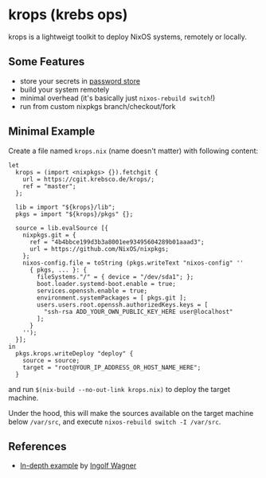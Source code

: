 # krops (krebs ops)

krops is a lightweigt toolkit to deploy NixOS systems, remotely or locally.

## Some Features

- store your secrets in [password store](https://www.passwordstore.org/)
- build your system remotely
- minimal overhead (it's basically just `nixos-rebuild switch`!)
- run from custom nixpkgs branch/checkout/fork

## Minimal Example

Create a file named `krops.nix` (name doesn't matter) with following content:

```
let
  krops = (import <nixpkgs> {}).fetchgit {
    url = https://cgit.krebsco.de/krops/;
    ref = "master";
  };

  lib = import "${krops}/lib";
  pkgs = import "${krops}/pkgs" {};

  source = lib.evalSource [{
    nixpkgs.git = {
      ref = "4b4bbce199d3b3a8001ee93495604289b01aaad3";
      url = https://github.com/NixOS/nixpkgs;
    };
    nixos-config.file = toString (pkgs.writeText "nixos-config" ''
      { pkgs, ... }: {
        fileSystems."/" = { device = "/dev/sda1"; };
        boot.loader.systemd-boot.enable = true;
        services.openssh.enable = true;
        environment.systemPackages = [ pkgs.git ];
        users.users.root.openssh.authorizedKeys.keys = [
          "ssh-rsa ADD_YOUR_OWN_PUBLIC_KEY_HERE user@localhost"
        ];
      }
    '');
  }];
in
  pkgs.krops.writeDeploy "deploy" {
    source = source;
    target = "root@YOUR_IP_ADDRESS_OR_HOST_NAME_HERE";
  }
```

and run `$(nix-build --no-out-link krops.nix)` to deploy the target machine.

Under the hood, this will make the sources available on the target machine
below `/var/src`, and execute `nixos-rebuild switch -I /var/src`.

## References

- [In-depth example](http://tech.ingolf-wagner.de/nixos/krops/) by [Ingolf Wagner](https://ingolf-wagner.de/)
